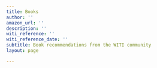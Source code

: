 ```yaml
---
title: Books
author: ''
amazon_url: ''
description: ''
witi_reference: ''
witi_reference_date: ''
subtitle: Book recommendations from the WITI community
layout: page

---
```

